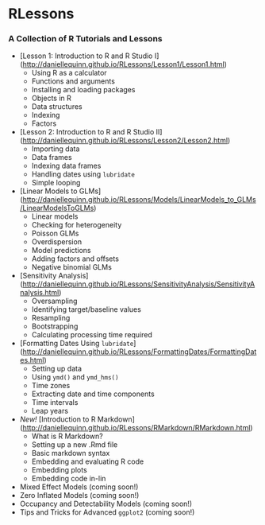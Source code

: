 # RLessons
### A Collection of R Tutorials and Lessons ###

* [Lesson 1: Introduction to R and R Studio I] (http://daniellequinn.github.io/RLessons/Lesson1/Lesson1.html)
  - Using R as a calculator
  - Functions and arguments
  - Installing and loading packages
  - Objects in R
  - Data structures
  - Indexing
  - Factors
* [Lesson 2: Introduction to R and R Studio II] (http://daniellequinn.github.io/RLessons/Lesson2/Lesson2.html)
  - Importing data
  - Data frames
  - Indexing data frames
  - Handling dates using `lubridate`
  - Simple looping
* [Linear Models to GLMs] (http://daniellequinn.github.io/RLessons/Models/LinearModels_to_GLMs/LinearModelsToGLMs)
  - Linear models
  - Checking for heterogeneity
  - Poisson GLMs
  - Overdispersion
  - Model predictions
  - Adding factors and offsets
  - Negative binomial GLMs
* [Sensitivity Analysis] (http://daniellequinn.github.io/RLessons/SensitivityAnalysis/SensitivityAnalysis.html)
  - Oversampling
  - Identifying target/baseline values
  - Resampling
  - Bootstrapping
  - Calculating processing time required
* [Formatting Dates Using `lubridate`] (http://daniellequinn.github.io/RLessons/FormattingDates/FormattingDates.html)
  - Setting up data
  - Using `ymd()` and `ymd_hms()`
  - Time zones
  - Extracting date and time components
  - Time intervals
  - Leap years
* *New!* [Introduction to R Markdown] (http://daniellequinn.github.io/RLessons/RMarkdown/RMarkdown.html)
  - What is R Markdown?
  - Setting up a new .Rmd file
  - Basic markdown syntax
  - Embedding and evaluating R code
  - Embedding plots
  - Embedding code in-lin
* Mixed Effect Models (coming soon!)
* Zero Inflated Models (coming soon!)
* Occupancy and Detectability Models (coming soon!)
* Tips and Tricks for Advanced `ggplot2` (coming soon!)
